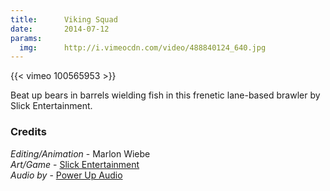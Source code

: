 ```yaml
---
title:      Viking Squad
date:       2014-07-12
params:
  img:      http://i.vimeocdn.com/video/488840124_640.jpg
---
```


{{< vimeo 100565953 >}}

Beat up bears in barrels wielding fish in this frenetic lane-based brawler by Slick Entertainment.

### Credits
_Editing/Animation_ - Marlon Wiebe  
_Art/Game_ - [Slick Entertainment][c36b6593]  
_Audio by_ - [Power Up Audio][0b32b55b]  

  [0b32b55b]: powerupaudio.com "Power Up Audio"
  [c36b6593]: slickentertainment.com "Slick Entertainment"
